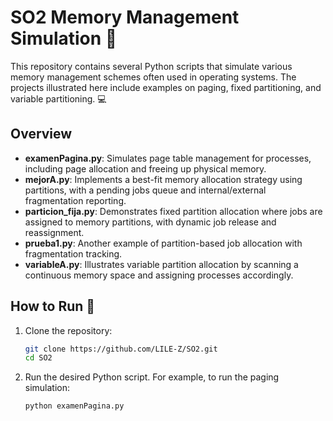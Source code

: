 # SO2 Memory Management Simulation 🚀

This repository contains several Python scripts that simulate various memory management schemes often used in operating systems. The projects illustrated here include examples on paging, fixed partitioning, and variable partitioning. 💻

## Overview
- **examenPagina.py**: Simulates page table management for processes, including page allocation and freeing up physical memory.
- **mejorA.py**: Implements a best-fit memory allocation strategy using partitions, with a pending jobs queue and internal/external fragmentation reporting.
- **particion_fija.py**: Demonstrates fixed partition allocation where jobs are assigned to memory partitions, with dynamic job release and reassignment.
- **prueba1.py**: Another example of partition-based job allocation with fragmentation tracking.
- **variableA.py**: Illustrates variable partition allocation by scanning a continuous memory space and assigning processes accordingly.

## How to Run 🔧
1. Clone the repository:
   ```bash
   git clone https://github.com/LILE-Z/SO2.git
   cd SO2
   ```
2. Run the desired Python script. For example, to run the paging simulation:
   ```bash
   python examenPagina.py
   ```
